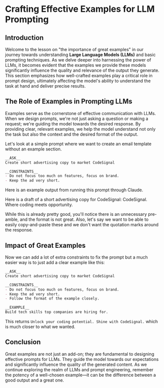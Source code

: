 # Crafting Effective Examples for LLM Prompting

## Introduction
Welcome to the lesson on "the importance of great examples" in our journey towards understanding **Large Language Models (LLMs)** and basic prompting techniques. As we delve deeper into harnessing the power of LLMs, it becomes evident that the examples we provide these models significantly influence the quality and relevance of the output they generate. This section emphasizes how well-crafted examples play a critical role in prompt design, ultimately affecting the model's ability to understand the task at hand and deliver precise results.

## The Role of Examples in Prompting LLMs
Examples serve as the cornerstone of effective communication with LLMs. When we design prompts, we're not just asking a question or making a request; we're guiding the model towards the desired response. By providing clear, relevant examples, we help the model understand not only the task but also the context and the desired format of the output.

Let's look at a simple prompt where we want to create an email template without an example section.

```Markdown
__ASK__
Create short advertising copy to market CodeSignal

__CONSTRAINTS__
- Do not focus too much on features, focus on brand.
- Keep the ad very short.
```

Here is an example output from running this prompt through Claude.

Here is a draft of a short advertising copy for CodeSignal: CodeSignal. Where coding meets opportunity.

While this is already pretty good, you'll notice there is an unnecessary pre-amble, and the format is not great. Also, let's say we want to be able to easily copy-and-paste these and we don't want the quotation marks around the response.

## Impact of Great Examples
Now we can add a lot of extra constraints to fix the prompt but a much easier way is to just add a clear example like this:

```Markdown
__ASK__
Create short advertising copy to market CodeSignal

__CONSTRAINTS__
- Do not focus too much on features, focus on brand.
- Keep the ad very short.
- Follow the format of the example closely.

__EXAMPLE__
Build tech skills top companies are hiring for.
```

This returns `Unlock your coding potential. Shine with CodeSignal.` which is much closer to what we wanted.

## Conclusion
Great examples are not just an add-on; they are fundamental to designing effective prompts for LLMs. They guide the model towards our expectations and significantly influence the quality of the generated content. As we continue exploring the realm of LLMs and prompt engineering, remember the potency of a well-chosen example—it can be the difference between a good output and a great one.
